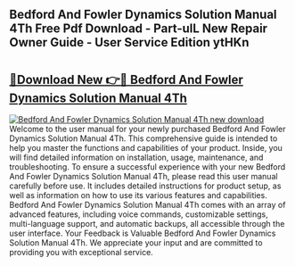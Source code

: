 ## Bedford And Fowler Dynamics Solution Manual 4Th Free Pdf Download - Part-ulL New Repair Owner Guide - User Service Edition ytHKn

# <h2><a href="http://bc66412.oget.top/?id=Bedford+And+Fowler+Dynamics+Solution+Manual+4Th">🔗Download New 👉🔴 Bedford And Fowler Dynamics Solution Manual 4Th</a></h2>

[![Bedford And Fowler Dynamics Solution Manual 4Th new download](https://i.imgur.com/5g1atiW.png)](http://bc66412.oget.top/?id=Bedford+And+Fowler+Dynamics+Solution+Manual+4Th)
Welcome to the user manual for your newly purchased Bedford And Fowler Dynamics Solution Manual 4Th. This comprehensive guide is intended to help you master the functions and capabilities of your product. Inside, you will find detailed information on installation, usage, maintenance, and troubleshooting. To ensure a successful experience with your new Bedford And Fowler Dynamics Solution Manual 4Th, please read this user manual carefully before use. It includes detailed instructions for product setup, as well as information on how to use its various features and capabilities. Bedford And Fowler Dynamics Solution Manual 4Th comes with an array of advanced features, including voice commands, customizable settings, multi-language support, and automatic backups, all accessible through the user interface. Your Feedback is Valuable Bedford And Fowler Dynamics Solution Manual 4Th. We appreciate your input and are committed to providing you with exceptional service.

